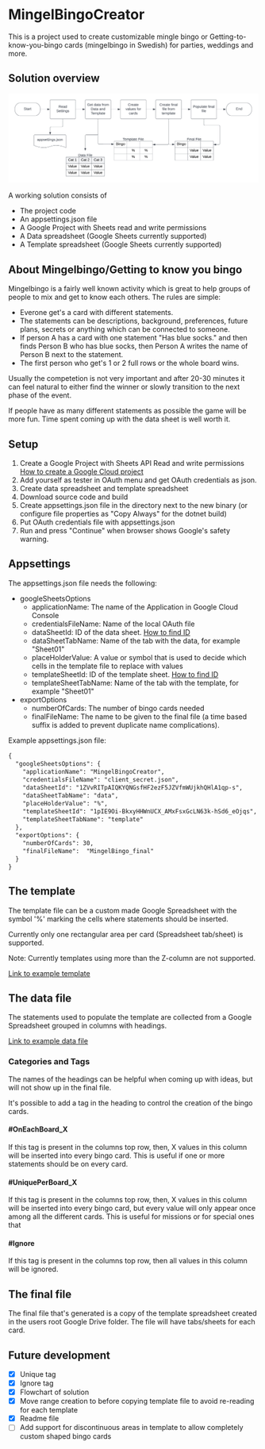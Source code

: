# MingelBingoCreator  

This is a project used to create customizable mingle bingo or Getting-to-know-you-bingo cards (mingelbingo in Swedish) for parties, weddings and more.

## Solution overview

![Solution Flowchart](MingelBingo_Flowchart.png)

A working solution consists of
- The project code
- An appsettings.json file
- A Google Project with Sheets read and write permissions 
- A Data spreadsheet (Google Sheets currently supported)
- A Template spreadsheet (Google Sheets currently supported)

## About Mingelbingo/Getting to know you bingo

Mingelbingo is a fairly well known activity which is great to help groups of people to mix and get to know each others.
The rules are simple: 
- Everone get's a card with different statements.
- The statements can be descriptions, background, preferences, future plans, secrets or anything which can be connected to someone.
- If person A has a card with one statement "Has blue socks." and then finds Person B who has blue socks, then Person A writes the name of Person B next to the statement.
- The first person who get's 1 or 2 full rows or the whole board wins.

Usually the competetion is not very important and after 20-30 minutes it can feel natural to either find the winner or slowly transition to the next phase of the event.

If people have as many different statements as possible the game will be more fun. Time spent coming up with the data sheet is well worth it.

## Setup  

1. Create a Google Project with Sheets API Read and write permissions [How to create a Google Cloud project](https://developers.google.com/workspace/guides/create-project)
2. Add yourself as tester in OAuth menu and get OAuth credentials as json. 
3. Create data spreadsheet and template spreadsheet
4. Download source code and build
5. Create appsettings.json file in the directory next to the new binary (or configure file properties as "Copy Always" for the dotnet build)
6. Put OAuth credentials file with appsettings.json
7. Run and press "Continue" when browser shows Google's safety warning.

## Appsettings  

The appsettings.json file needs the following:
- googleSheetsOptions
  - applicationName: The name of the Application in Google Cloud Console
  - credentialsFileName: Name of the local OAuth file
  - dataSheetId: ID of the data sheet. [How to find ID](https://developers.google.com/sheets/api/guides/concepts)
  - dataSheetTabName: Name of the tab with the data, for example "Sheet01"
  - placeHolderValue: A value or symbol that is used to decide which cells in the template file to replace with values
  - templateSheetId: ID of the template sheet. [How to find ID](https://developers.google.com/sheets/api/guides/concepts)
  - templateSheetTabName: Name of the tab with the template, for example "Sheet01"
- exportOptions
  - numberOfCards: The number of bingo cards needed
  - finalFileName: The name to be given to the final file (a time based suffix is added to prevent duplicate name complications).

Example appsettings.json file:

```
{
  "googleSheetsOptions": {
    "applicationName": "MingelBingoCreator",
    "credentialsFileName": "client_secret.json",
    "dataSheetId": "1ZVvRITpAIQKYQNGsfHF2ezF5JZVfmWUjkhQHlA1qp-s",
    "dataSheetTabName": "data",
    "placeHolderValue": "%",
    "templateSheetId": "1pIE9Oi-BkxyHHWnUCX_AMxFsxGcLN63k-hSd6_eOjqs",
    "templateSheetTabName": "template"
  },
  "exportOptions": {
    "numberOfCards": 30,
    "finalFileName":  "MingelBingo_final"
  }
}
```

## The template  

The template file can be a custom made Google Spreadsheet with the symbol '%' marking the cells where statements should be inserted.

Currently only one rectangular area per card (Spreadsheet tab/sheet) is supported.

Note: Currently templates using more than the Z-column are not supported.

[Link to example template](https://docs.google.com/spreadsheets/d/1pIE9Oi-BkxyHHWnUCX_AMxFsxGcLN63k-hSd6_eOjqs/edit#gid=0)

## The data file  

The statements used to populate the template are collected from a Google Spreadsheet grouped in columns with headings.

[Link to example data file](https://docs.google.com/spreadsheets/d/1ZVvRITpAIQKYQNGsfHF2ezF5JZVfmWUjkhQHlA1qp-s/edit#gid=0)

### Categories and Tags  

The names of the headings can be helpful when coming up with ideas, but will not show up in the final file.

It's possible to add a tag in the heading to control the creation of the bingo cards. 

#### #OnEachBoard_X  

If this tag is present in the columns top row, then, X values in this column will be inserted into every bingo card.
This is useful if one or more statements should be on every card.

#### #UniquePerBoard_X  

If this tag is present in the columns top row, then, X values in this column will be inserted into every bingo card, but every value will only appear once among all the different cards. 
This is useful for missions or for special ones that 

#### #Ignore  

If this tag is present in the columns top row, then all values in this column will be ignored.

## The final file  

The final file that's generated is a copy of the template spreadsheet created in the users root Google Drive folder. The file will have tabs/sheets for each card.

## Future development  

- [x] Unique tag
- [x] Ignore tag
- [x] Flowchart of solution
- [x] Move range creation to before copying template file to avoid re-reading for each template
- [x] Readme file
- [ ] Add support for discontinuous areas in template to allow completely custom shaped bingo cards
